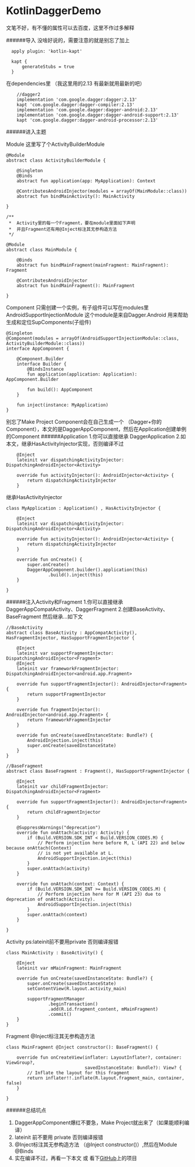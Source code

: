 # KotlinDaggerDemo
文笔不好，有不懂的属性可以去百度，这里不作过多解释

######导入
没啥好说的，需要注意的就是别忘了加上
```
  apply plugin: 'kotlin-kapt'

  kapt {
      generateStubs = true
  }
```
在dependencies里 （我这里用的2.13 有最新就用最新的吧）
```
    //dagger2
    implementation 'com.google.dagger:dagger:2.13'
    kapt 'com.google.dagger:dagger-compiler:2.13'
    implementation 'com.google.dagger:dagger-android:2.13'
    implementation 'com.google.dagger:dagger-android-support:2.13'
    kapt 'com.google.dagger:dagger-android-processor:2.13'
```

######进入主题

Module
这里写了个ActivityBuilderModule
```
@Module
abstract class ActivityBuilderModule {

    @Singleton
    @Binds
    abstract fun application(app: MyApplication): Context

    @ContributesAndroidInjector(modules = arrayOf(MainModule::class))
    abstract fun bindMainActivity(): MainActivity

}

/**
 *  Activity里的每一个Fragment，要在module里面如下声明
 *  并且Fragment还有用@Inject标注其无参构造方法
 */

@Module
abstract class MainModule {

    @Binds
    abstract fun bindMainFragment(mainFragment: MainFragment): Fragment

    @ContributesAndroidInjector
    abstract fun bindMainFragment(): MainFragment

}
```

Component
只需创建一个实例，有子组件可以写在modules里
AndroidSupportInjectionModule 这个module是来自Dagger.Android 用来帮助生成和定位SupComponents(子组件)

```
@Singleton
@Component(modules = arrayOf(AndroidSupportInjectionModule::class, ActivityBuilderModule::class))
interface AppComponent {

    @Component.Builder
    interface Builder {
        @BindsInstance
        fun application(application: Application): AppComponent.Builder

        fun build(): AppComponent
    }

    fun inject(instance: MyApplication)
}
```

别忘了Make Project
 Component会在自己生成一个 （Dagger+你的Component），本文的是DaggerAppComponent，然后在Application创建单例的Component
######Application
1.你可以直接继承 DaggerApplication 
2.如本文，继承HasActivityInjector实现，否则编译不过
```
    @Inject
    lateinit var dispatchingActivityInjector: DispatchingAndroidInjector<Activity>

    override fun activityInjector(): AndroidInjector<Activity> {
        return dispatchingActivityInjector
    }
```
继承HasActivityInjector
```
class MyApplication : Application() , HasActivityInjector {

    @Inject
    lateinit var dispatchingActivityInjector: DispatchingAndroidInjector<Activity>

    override fun activityInjector(): AndroidInjector<Activity> {
        return dispatchingActivityInjector
    }

    override fun onCreate() {
        super.onCreate()
        DaggerAppComponent.builder().application(this)
                .build().inject(this)
    }

}
```
######注入Activity和Fragment
1.你可以直接继承DaggerAppCompatActivity、DaggerFragment
2.创建BaseActivity、BaseFragment 然后继承...如下文
```
//BaseActivity
abstract class BaseActivity : AppCompatActivity(), HasFragmentInjector, HasSupportFragmentInjector {

    @Inject
    lateinit var supportFragmentInjector: DispatchingAndroidInjector<Fragment>
    @Inject
    lateinit var frameworkFragmentInjector: DispatchingAndroidInjector<android.app.Fragment>

    override fun supportFragmentInjector(): AndroidInjector<Fragment> {
        return supportFragmentInjector
    }

    override fun fragmentInjector(): AndroidInjector<android.app.Fragment> {
        return frameworkFragmentInjector
    }

    override fun onCreate(savedInstanceState: Bundle?) {
        AndroidInjection.inject(this)
        super.onCreate(savedInstanceState)
    }
}

//BaseFragment
abstract class BaseFragment : Fragment(), HasSupportFragmentInjector {

    @Inject
    lateinit var childFragmentInjector: DispatchingAndroidInjector<Fragment>

    override fun supportFragmentInjector(): AndroidInjector<Fragment> {
        return childFragmentInjector
    }

    @SuppressWarnings("deprecation")
    override fun onAttach(activity: Activity) {
        if (Build.VERSION.SDK_INT < Build.VERSION_CODES.M) {
            // Perform injection here before M, L (API 22) and below because onAttach(Context)
            // is not yet available at L.
            AndroidSupportInjection.inject(this)
        }
        super.onAttach(activity)
    }

    override fun onAttach(context: Context) {
        if (Build.VERSION.SDK_INT >= Build.VERSION_CODES.M) {
            // Perform injection here for M (API 23) due to deprecation of onAttach(Activity).
            AndroidSupportInjection.inject(this)
        }
        super.onAttach(context)
    }

}
```
Activity 
ps:lateinit前不要用private 否则编译报错
```
class MainActivity : BaseActivity() {

    @Inject
    lateinit var mMainFragment: MainFragment

    override fun onCreate(savedInstanceState: Bundle?) {
        super.onCreate(savedInstanceState)
        setContentView(R.layout.activity_main)

        supportFragmentManager
                .beginTransaction()
                .add(R.id.fragment_content, mMainFragment)
                .commit()
    }
}
```

Fragment
@Inject标注其无参构造方法
```
class MainFragment @Inject constructor(): BaseFragment() {

    override fun onCreateView(inflater: LayoutInflater?, container: ViewGroup?,
                              savedInstanceState: Bundle?): View? {
        // Inflate the layout for this fragment
        return inflater!!.inflate(R.layout.fragment_main, container, false)
    }

}
```

######总结坑点
1. DaggerAppComponent爆红不要急，Make Project就出来了（如果能顺利编译）
2. lateinit 前不要用 private 否则编译报错
3. @Inject标注其无参构造方法 （@Inject constructor()）,然后在Module @Binds
4. 实在编译不过，再看一下本文 或 看下[GitHub](https://github.com/y1xian/KotlinDaggerDemo)上的项目
